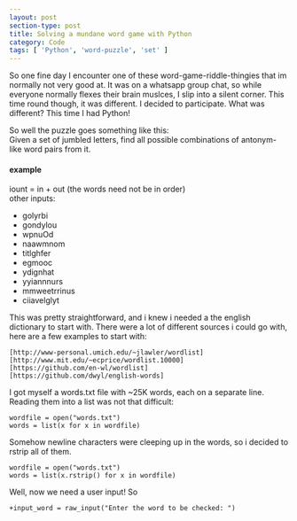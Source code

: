 ```yaml
---
layout: post
section-type: post
title: Solving a mundane word game with Python
category: Code
tags: [ 'Python', 'word-puzzle', 'set' ]
---
```

So one fine day I encounter one of these word-game-riddle-thingies that im normally not very good at. It was on a whatsapp group chat, so while everyone normally flexes their brain muslces, I slip into a silent corner. This time round though, it was different. I decided to participate. What was different? This time I had Python!

So well the puzzle goes something like this:  
Given a set of jumbled letters, find all possible combinations of antonym-like word pairs from it.

#### example
iount = in + out (the words need not be in order)  
other inputs:  
- golyrbi  
- gondylou  
- wpnuOd  
- naawmnom  
- titlghfer  
- egmooc  
- ydignhat  
- yyiannnurs  
- mmweetrrinus  
- ciiavelglyt

This was pretty straightforward, and i knew i needed a the english dictionary to start with. There were a lot of different sources i could go with, here are a few examples to start with:  
<pre><code>[http://www-personal.umich.edu/~jlawler/wordlist]
[http://www.mit.edu/~ecprice/wordlist.10000]
[https://github.com/en-wl/wordlist]
[https://github.com/dwyl/english-words]
</code></pre>

I got myself a words.txt file with ~25K words, each on a separate line. Reading them into a list was not that difficult:  
<pre><code data-trim class="python">wordfile = open("words.txt")
words = list(x for x in wordfile)
</code></pre>

Somehow newline characters were cleeping up in the words, so i decided to rstrip all of them.  
<pre><code data-trim class="python">wordfile = open("words.txt")
words = list(x.rstrip() for x in wordfile)
</code></pre>

Well, now we need a user input! So  
<pre><code data-trim class="python">+input_word = raw_input("Enter the word to be checked: ")
</code></pre>

